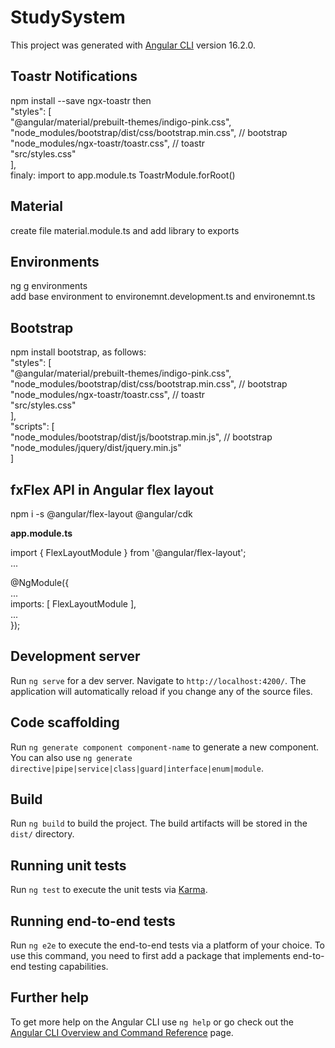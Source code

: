 # StudySystem

This project was generated with [Angular CLI](https://github.com/angular/angular-cli) version 16.2.0.

## Toastr Notifications

npm install --save ngx-toastr then <br/>
"styles": [<br/>
"@angular/material/prebuilt-themes/indigo-pink.css",<br/>
"node_modules/bootstrap/dist/css/bootstrap.min.css", // bootstrap<br/>
"node_modules/ngx-toastr/toastr.css", // toastr<br/>
"src/styles.css"<br/>
],<br/>
finaly: import to app.module.ts ToastrModule.forRoot()<br/>

## Material

create file material.module.ts and add library to exports

## Environments

ng g environments<br/>
add base environment to environemnt.development.ts and environemnt.ts

## Bootstrap

npm install bootstrap, as follows:<br/>
"styles": [<br/>
"@angular/material/prebuilt-themes/indigo-pink.css",<br/>
"node_modules/bootstrap/dist/css/bootstrap.min.css", // bootstrap<br/>
"node_modules/ngx-toastr/toastr.css", // toastr<br/>
"src/styles.css"<br/>
],<br/>
"scripts": [<br/>
"node_modules/bootstrap/dist/js/bootstrap.min.js", // bootstrap<br/>
"node_modules/jquery/dist/jquery.min.js"<br/>
]<br/>

## fxFlex API in Angular flex layout

npm i -s @angular/flex-layout @angular/cdk<br/>

<b>app.module.ts</b><br/>

import { FlexLayoutModule } from '@angular/flex-layout';<br/>
...<br/>

@NgModule({<br/>
    ...<br/>
    imports: [ FlexLayoutModule ],<br/>
    ...<br/>
});<br/>

## Development server

Run `ng serve` for a dev server. Navigate to `http://localhost:4200/`. The application will automatically reload if you change any of the source files.

## Code scaffolding

Run `ng generate component component-name` to generate a new component. You can also use `ng generate directive|pipe|service|class|guard|interface|enum|module`.

## Build

Run `ng build` to build the project. The build artifacts will be stored in the `dist/` directory.

## Running unit tests

Run `ng test` to execute the unit tests via [Karma](https://karma-runner.github.io).

## Running end-to-end tests

Run `ng e2e` to execute the end-to-end tests via a platform of your choice. To use this command, you need to first add a package that implements end-to-end testing capabilities.

## Further help

To get more help on the Angular CLI use `ng help` or go check out the [Angular CLI Overview and Command Reference](https://angular.io/cli) page.
